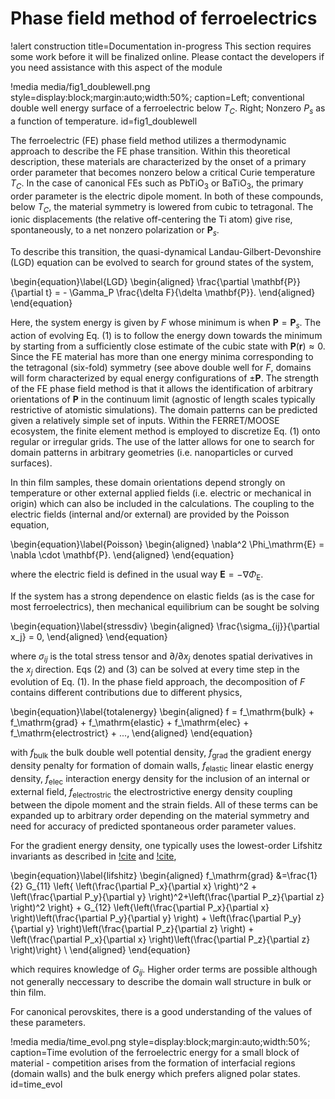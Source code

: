 # Phase field method of ferroelectrics

!alert construction title=Documentation in-progress
This section requires some work before it will be finalized online. Please contact the developers if you need assistance with this aspect of the module

!media media/fig1_doublewell.png style=display:block;margin:auto;width:50%; caption=Left; conventional double well energy surface of a ferroelectric below $T_C$. Right; Nonzero $P_s$ as a function of temperature.  id=fig1_doublewell

The ferroelectric (FE) phase field method utilizes a thermodynamic approach to describe the FE phase transition. Within this theoretical description, these materials are characterized by the onset of a primary order parameter that becomes nonzero below a critical Curie temperature $T_C$. In the case of canonical FEs such as $\mathrm{PbTiO}_3$ or $\mathrm{BaTiO}_3$, the primary order parameter is the electric dipole moment. In both of these compounds, below $T_C$, the material symmetry is lowered from cubic to tetragonal. The ionic displacements (the relative off-centering the Ti atom) give rise, spontaneously, to a net nonzero polarization or $\mathbf{P}_s$.

To describe this transition, the quasi-dynamical Landau-Gilbert-Devonshire (LGD) equation can be evolved to search for ground states of the system,

\begin{equation}\label{LGD}
  \begin{aligned}
    \frac{\partial \mathbf{P}}{\partial t} = - \Gamma_P \frac{\delta F}{\delta \mathbf{P}}.
  \end{aligned}
\end{equation}

Here, the system energy is given by $F$ whose minimum is when $\mathbf{P} = \mathbf{P}_s$. The action of evolving Eq. (1) is to follow the energy down towards the minimum by starting from a sufficiently close estimate of the cubic state with $\mathbf{P}(\mathbf{r}) \approx 0$. Since the FE material has more than one energy minima corresponding to the tetragonal (six-fold) symmetry (see above double well for $F$, domains will form characterized by equal energy configurations of $\pm\mathbf{P}$. The strength of the FE phase field method is that it allows the identification of arbitrary orientations of $\mathbf{P}$ in the continuum limit (agnostic of length scales typically restrictive of atomistic simulations). The domain patterns can be predicted given a relatively simple set of inputs. Within the FERRET/MOOSE ecosystem, the finite element method is employed to discretize Eq. (1) onto regular or irregular grids. The use of the latter allows for one to search for domain patterns in arbitrary geometries (i.e. nanoparticles or curved surfaces).

In thin film samples, these domain orientations depend strongly on temperature or other external applied fields (i.e. electric or mechanical in origin) which can also be included in the calculations. The coupling to the electric fields (internal and/or external) are provided by the Poisson equation,

\begin{equation}\label{Poisson}
  \begin{aligned}
    \nabla^2 \Phi_\mathrm{E} = \nabla \cdot \mathbf{P}.
  \end{aligned}
\end{equation}

where the electric field is defined in the usual way $\mathbf{E} = - \nabla \Phi_\mathrm{E}$.

If the system has a strong dependence on elastic fields (as is the case for most ferroelectrics), then mechanical equilibrium can be sought be solving

\begin{equation}\label{stressdiv}
  \begin{aligned}
    \frac{\sigma_{ij}}{\partial x_j} = 0,
  \end{aligned}
\end{equation}

where $\sigma_{ij}$ is the total stress tensor and $\partial / \partial x_j$ denotes spatial derivatives in the $x_j$ direction. Eqs (2) and (3) can be solved at every time step in the evolution of Eq. (1). In the phase field approach, the decomposition of $F$ contains different contributions due to different physics,

\begin{equation}\label{totalenergy}
  \begin{aligned}
    f = f_\mathrm{bulk} + f_\mathrm{grad} + f_\mathrm{elastic} + f_\mathrm{elec} + f_\mathrm{electrostrict} + ...,
  \end{aligned}
\end{equation}

with $f_\mathrm{bulk}$ the bulk double well potential density, $f_\mathrm{grad}$ the gradient energy density penalty for formation of domain walls, $f_\mathrm{elastic}$ linear elastic energy density, $f_\mathrm{elec}$ interaction energy density for the inclusion of an internal or external field, $f_\mathrm{electrostric}$ the electrostrictive energy density coupling between the dipole moment and the strain fields. All of these terms can be expanded up to arbitrary order depending on the material symmetry and need for accuracy of predicted spontaneous order parameter values.

For the gradient energy density, one typically uses the lowest-order Lifshitz invariants as described in [!cite](Cao1990) and [!cite](Hlinka2006),

\begin{equation}\label{lifshitz}
  \begin{aligned}
    f_\mathrm{grad} &=\frac{1}{2} G_{11}  \left\{ \left(\frac{\partial P_x}{\partial x} \right)^2 + \left(\frac{\partial P_y}{\partial y} \right)^2+\left(\frac{\partial P_z}{\partial z} \right)^2 \right\} +  G_{12}  \left\{\left(\frac{\partial P_x}{\partial x} \right)\left(\frac{\partial P_y}{\partial y} \right) + \left(\frac{\partial P_y}{\partial y} \right)\left(\frac{\partial P_z}{\partial z} \right) + \left(\frac{\partial P_x}{\partial x} \right)\left(\frac{\partial P_z}{\partial z} \right)\right\} \\
  \end{aligned}
\end{equation}

which requires knowledge of $G_{ij}$. Higher order terms are possible although not generally neccessary to describe the domain wall structure in bulk or thin film.


For canonical perovskites, there is a good understanding of the values of these parameters.

!media media/time_evol.png style=display:block;margin:auto;width:50%; caption=Time evolution of the ferroelectric energy for a small block of material - competition arises from the formation of interfacial regions (domain walls) and the bulk energy which prefers aligned polar states.  id=time_evol
